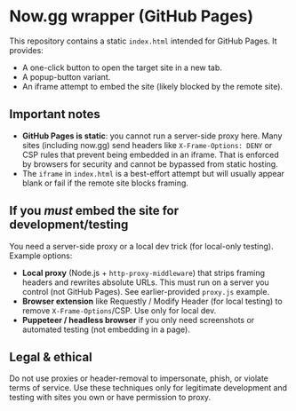 # Now.gg wrapper (GitHub Pages)

This repository contains a static `index.html` intended for GitHub Pages. It provides:
- A one-click button to open the target site in a new tab.
- A popup-button variant.
- An iframe attempt to embed the site (likely blocked by the remote site).

## Important notes
- **GitHub Pages is static**: you cannot run a server-side proxy here. Many sites (including now.gg) send headers like `X-Frame-Options: DENY` or CSP rules that prevent being embedded in an iframe. That is enforced by browsers for security and cannot be bypassed from static hosting.
- The `iframe` in `index.html` is a best-effort attempt but will usually appear blank or fail if the remote site blocks framing.

## If you *must* embed the site for development/testing
You need a server-side proxy or a local dev trick (for local-only testing). Example options:
- **Local proxy** (Node.js + `http-proxy-middleware`) that strips framing headers and rewrites absolute URLs. This must run on a server you control (not GitHub Pages). See earlier-provided `proxy.js` example.
- **Browser extension** like Requestly / Modify Header (for local testing) to remove `X-Frame-Options`/CSP. Use only for local dev.
- **Puppeteer / headless browser** if you only need screenshots or automated testing (not embedding in a page).

## Legal & ethical
Do not use proxies or header-removal to impersonate, phish, or violate terms of service. Use these techniques only for legitimate development and testing with sites you own or have permission to proxy.


